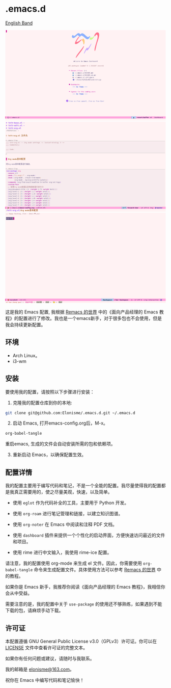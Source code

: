 # .emacs.d
[English Band](README.en.md)

![dashband](imgs/dashband.png)
![org mode](imgs/org.png)
![rime-ice](imgs/rime.png)


这是我的 Emacs 配置, 我根据 [Remacs 的世界](https://remacs.cc/) 中的《面向产品经理的 Emacs 教程》的配置进行了修改。我也是一个emacs新手，对于很多包也不会使用，但是我会持续更新配置。

## 环境
- Arch Linux。
- i3-wm 

## 安装

要使用我的配置，请按照以下步骤进行安装：

1. 克隆我的配置仓库到你的本地:
``` bash
git clone git@github.com:Elonisme/.emacs.d.git ~/.emacs.d
```

2. 启动 Emacs, 打开emacs-config.org后，M-x。
``` bash
org-babel-tangle
```

重启emacs, 生成的文件会自动安装所需的包和依赖项。

3. 重新启动 Emacs，以确保配置生效。

## 配置详情

我的配置主要用于编写代码和笔记，不是一个全能的配置。我尽量使得我的配置都是我真正需要用的，使之尽量美观，快速，以及简单。

- 使用 `eglot` 作为代码补全的工具，主要用于 Python 开发。

- 使用 `org-roam` 进行笔记管理和链接，以建立知识图谱。

- 使用 `org-noter` 在 Emacs 中阅读和注释 PDF 文档。

- 使用 `dashboard` 插件来提供一个个性化的启动界面，方便快速访问最近的文件和项目。

- 使用 rime 进行中文输入，我使用 rime-ice 配置。

请注意，我的配置使用 org-mode 来生成 el 文件。因此，你需要使用 `org-babel-tangle` 命令来生成配置文件。具体使用方法可以参考 [Remacs 的世界](https://remacs.cc/) 中的教程。

如果你是 Emacs 新手，我推荐你阅读《面向产品经理的 Emacs 教程》，我相信你会从中受益。

需要注意的是，我的配置中关于 `use-package` 的使用还不够熟练，如果遇到不能下载的包，请麻烦手动下载。

## 许可证

本配置遵循 GNU General Public License v3.0（GPLv3）许可证。你可以在 [LICENSE](LICENSE) 文件中查看许可证的完整文本。

如果你有任何问题或建议，请随时与我联系。

我的邮箱是 elonisme@163.com。

祝你在 Emacs 中编写代码和笔记愉快！

